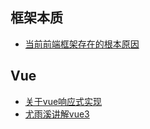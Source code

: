 ## 框架本质
+ [当前前端框架存在的根本原因]( https://medium.com/dailyjs/the-deepest-reason-why-modern-javascript-frameworks-exist-933b86ebc445)

## Vue
+ [关于vue响应式实现](https://juejin.cn/post/6992018709439053837)
+ [尤雨溪讲解vue3](https://codepen.io/collection/DkxpbE?grid_type=list)
